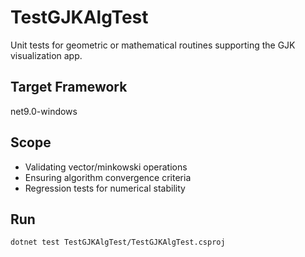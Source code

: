 # TestGJKAlgTest

Unit tests for geometric or mathematical routines supporting the GJK visualization app.

## Target Framework
net9.0-windows

## Scope
- Validating vector/minkowski operations
- Ensuring algorithm convergence criteria
- Regression tests for numerical stability

## Run
`dotnet test TestGJKAlgTest/TestGJKAlgTest.csproj`
